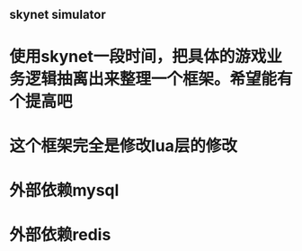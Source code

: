 ## skynet simulator

# 使用skynet一段时间，把具体的游戏业务逻辑抽离出来整理一个框架。希望能有个提高吧

# 这个框架完全是修改lua层的修改

# 外部依赖mysql 

# 外部依赖redis

